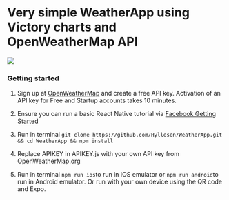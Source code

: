 # Very simple WeatherApp using Victory charts and OpenWeatherMap API



![](http://i.imgur.com/12jFsIb.gif)

### Getting started

1. Sign up at [OpenWeatherMap](https://openweathermap.org/) and create a free API key.
Activation of an API key for Free and Startup accounts takes 10 minutes.

2. Ensure you can run a basic React Native tutorial via [Facebook Getting Started](https://facebook.github.io/react-native/docs/getting-started.html)

3. Run in terminal
 ```git clone https://github.com/Hyllesen/WeatherApp.git && cd WeatherApp && npm install```
4. Replace APIKEY in APIKEY.js with your own API key from OpenWeatherMap.org
5. Run in terminal ```npm run ios```to run in iOS emulator or ```npm run android```to run in Android emulator. Or run with your own device using the QR code and Expo.
